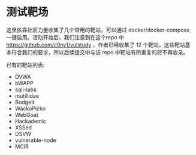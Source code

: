 # 测试靶场

这里依靠社区力量收集了几个常用的靶站，可以通过 docker/docker-compose 一键启用。活动开始后，我们注意到在这个repo 中 https://github.com/c0ny1/vulstudy ，作者已经收集了 12 个靶站，这些靶站基本符合我们的要求，所以后续提交中与该 repo 中靶站有所重复的将不再收录。

已有的靶站列表:

- DVWA
- bWAPP
- sqli-labs
- mutillidae
- BodgeIt
- WackoPicko
- WebGoat
- Hackademic
- XSSed
- DSVW
- vulnerable-node
- MCIR
